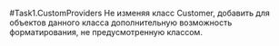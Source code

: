 ﻿#Task1.CustomProviders
Не изменяя класс Customer, добавить для объектов данного
 класса дополнительную возможность форматирования, 
 не предусмотренную классом. 